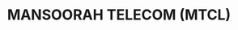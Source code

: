 ---
title: "MANSOORAH TELECOM (MTCL)"
url: /muzaffargarh/mansoorah-telecom-mtcl/
shop: Supermarkt
---